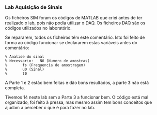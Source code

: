 ### Lab Aquisição de Sinais

Os ficheiros SIM foram os códigos de MATLAB que criei antes de ter realizado o lab, pois não podia utilizar o DAQ. Os ficheiros DAQ são os códigos utilizados no laboratório.

Se repararem, todos os ficheiros têm este comentário. Isto foi feito de forma ao código funcionar se declararem estas variáveis antes do comentário:

```
% Analise do sinal
% Necessario: 	N0 (Numero de amostras)
% 		fs (Frequencia de amostragem)
% 		u0 (Sinal)
% 		t0
```

A Parte 1 e 2 estão bem feitas e dão bons resultados, a parte 3 não está completa.

Tivemos 14 neste lab sem a Parte 3 a funcionar bem. O código está mal organizado, foi feito à pressa, mas mesmo assim tem bons conceitos que ajudam a perceber o que é para fazer no lab.



